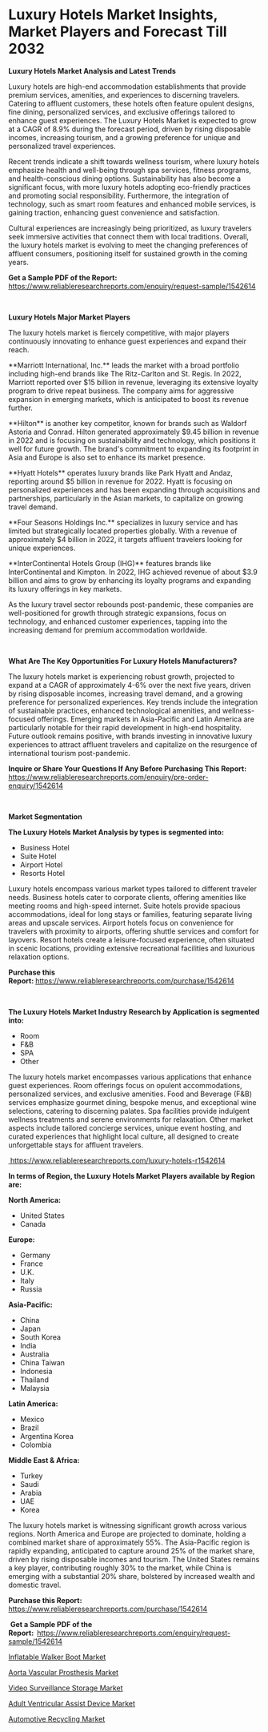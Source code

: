 <p><h1>Luxury Hotels Market Insights, Market Players and Forecast Till 2032</h1></p><p><strong>Luxury Hotels Market Analysis and Latest Trends</strong></p>
<p><p>Luxury hotels are high-end accommodation establishments that provide premium services, amenities, and experiences to discerning travelers. Catering to affluent customers, these hotels often feature opulent designs, fine dining, personalized services, and exclusive offerings tailored to enhance guest experiences. The Luxury Hotels Market is expected to grow at a CAGR of 8.9% during the forecast period, driven by rising disposable incomes, increasing tourism, and a growing preference for unique and personalized travel experiences.</p><p>Recent trends indicate a shift towards wellness tourism, where luxury hotels emphasize health and well-being through spa services, fitness programs, and health-conscious dining options. Sustainability has also become a significant focus, with more luxury hotels adopting eco-friendly practices and promoting social responsibility. Furthermore, the integration of technology, such as smart room features and enhanced mobile services, is gaining traction, enhancing guest convenience and satisfaction.</p><p>Cultural experiences are increasingly being prioritized, as luxury travelers seek immersive activities that connect them with local traditions. Overall, the luxury hotels market is evolving to meet the changing preferences of affluent consumers, positioning itself for sustained growth in the coming years.</p></p>
<p><strong>Get a Sample PDF of the Report:&nbsp;</strong> <a href="https://www.reliableresearchreports.com/enquiry/request-sample/1542614?utm_campaign=16&utm_medium=2&utm_source=Github&utm_content=ia&utm_term=06022025&utm_id=luxury-hotels">https://www.reliableresearchreports.com/enquiry/request-sample/1542614</a></p>
<p>&nbsp;</p>
<p><strong>Luxury Hotels Major Market Players</strong></p>
<p><p>The luxury hotels market is fiercely competitive, with major players continuously innovating to enhance guest experiences and expand their reach. </p><p>**Marriott International, Inc.** leads the market with a broad portfolio including high-end brands like The Ritz-Carlton and St. Regis. In 2022, Marriott reported over $15 billion in revenue, leveraging its extensive loyalty program to drive repeat business. The company aims for aggressive expansion in emerging markets, which is anticipated to boost its revenue further.</p><p>**Hilton** is another key competitor, known for brands such as Waldorf Astoria and Conrad. Hilton generated approximately $9.45 billion in revenue in 2022 and is focusing on sustainability and technology, which positions it well for future growth. The brand's commitment to expanding its footprint in Asia and Europe is also set to enhance its market presence.</p><p>**Hyatt Hotels** operates luxury brands like Park Hyatt and Andaz, reporting around $5 billion in revenue for 2022. Hyatt is focusing on personalized experiences and has been expanding through acquisitions and partnerships, particularly in the Asian markets, to capitalize on growing travel demand.</p><p>**Four Seasons Holdings Inc.** specializes in luxury service and has limited but strategically located properties globally. With a revenue of approximately $4 billion in 2022, it targets affluent travelers looking for unique experiences.</p><p>**InterContinental Hotels Group (IHG)** features brands like InterContinental and Kimpton. In 2022, IHG achieved revenue of about $3.9 billion and aims to grow by enhancing its loyalty programs and expanding its luxury offerings in key markets.</p><p>As the luxury travel sector rebounds post-pandemic, these companies are well-positioned for growth through strategic expansions, focus on technology, and enhanced customer experiences, tapping into the increasing demand for premium accommodation worldwide.</p></p>
<p>&nbsp;</p>
<p><strong>What Are The Key Opportunities For Luxury Hotels Manufacturers?</strong></p>
<p><p>The luxury hotels market is experiencing robust growth, projected to expand at a CAGR of approximately 4-6% over the next five years, driven by rising disposable incomes, increasing travel demand, and a growing preference for personalized experiences. Key trends include the integration of sustainable practices, enhanced technological amenities, and wellness-focused offerings. Emerging markets in Asia-Pacific and Latin America are particularly notable for their rapid development in high-end hospitality. Future outlook remains positive, with brands investing in innovative luxury experiences to attract affluent travelers and capitalize on the resurgence of international tourism post-pandemic.</p></p>
<p><strong>Inquire or Share Your Questions If Any Before Purchasing This Report:</strong> <a href="https://www.reliableresearchreports.com/enquiry/pre-order-enquiry/1542614?utm_campaign=16&utm_medium=2&utm_source=Github&utm_content=ia&utm_term=06022025&utm_id=luxury-hotels">https://www.reliableresearchreports.com/enquiry/pre-order-enquiry/1542614</a></p>
<p>&nbsp;</p>
<p><strong>Market Segmentation</strong></p>
<p><strong>The Luxury Hotels Market Analysis by types is segmented into:</strong></p>
<p><ul><li>Business Hotel</li><li>Suite Hotel</li><li>Airport Hotel</li><li>Resorts Hotel</li></ul></p>
<p><p>Luxury hotels encompass various market types tailored to different traveler needs. Business hotels cater to corporate clients, offering amenities like meeting rooms and high-speed internet. Suite hotels provide spacious accommodations, ideal for long stays or families, featuring separate living areas and upscale services. Airport hotels focus on convenience for travelers with proximity to airports, offering shuttle services and comfort for layovers. Resort hotels create a leisure-focused experience, often situated in scenic locations, providing extensive recreational facilities and luxurious relaxation options.</p></p>
<p><strong>Purchase this Report:&nbsp;</strong><a href="https://www.reliableresearchreports.com/purchase/1542614?utm_campaign=16&utm_medium=2&utm_source=Github&utm_content=ia&utm_term=06022025&utm_id=luxury-hotels">https://www.reliableresearchreports.com/purchase/1542614</a></p>
<p>&nbsp;</p>
<p><strong>The Luxury Hotels Market Industry Research by Application is segmented into:</strong></p>
<p><ul><li>Room</li><li>F&B</li><li>SPA</li><li>Other</li></ul></p>
<p><p>The luxury hotels market encompasses various applications that enhance guest experiences. Room offerings focus on opulent accommodations, personalized services, and exclusive amenities. Food and Beverage (F&B) services emphasize gourmet dining, bespoke menus, and exceptional wine selections, catering to discerning palates. Spa facilities provide indulgent wellness treatments and serene environments for relaxation. Other market aspects include tailored concierge services, unique event hosting, and curated experiences that highlight local culture, all designed to create unforgettable stays for affluent travelers.</p></p>
<p><a href="https://www.reliableresearchreports.com/luxury-hotels-r1542614?utm_campaign=16&utm_medium=2&utm_source=Github&utm_content=ia&utm_term=06022025&utm_id=luxury-hotels">&nbsp;https://www.reliableresearchreports.com/luxury-hotels-r1542614</a></p>
<p><strong>In terms of Region, the Luxury Hotels Market Players available by Region are:</strong></p>
<p>
    <p> <strong> North America: </strong>
        <ul>
            <li>United States</li>
            <li>Canada</li>
        </ul>
        </p> 
    <p> <strong> Europe: </strong>
        <ul>
            <li>Germany</li>
            <li>France</li>
            <li>U.K.</li>
            <li>Italy</li>
            <li>Russia</li>
        </ul>
        </p> 
    <p> <strong> Asia-Pacific: </strong>
        <ul>
            <li>China</li>
            <li>Japan</li>
            <li>South Korea</li>
            <li>India</li>
            <li>Australia</li>
            <li>China Taiwan</li>
            <li>Indonesia</li>
            <li>Thailand</li>
            <li>Malaysia</li>
        </ul>
        </p> 
    <p> <strong> Latin America: </strong>
        <ul>
            <li>Mexico</li>
            <li>Brazil</li>
            <li>Argentina Korea</li>
            <li>Colombia</li>
        </ul>
        </p> 
    <p> <strong> Middle East & Africa: </strong>
        <ul>
            <li>Turkey</li>
            <li>Saudi</li>
            <li>Arabia</li>
            <li>UAE</li>
            <li>Korea</li>
        </ul>
    </p>
    </p>
<p><p>The luxury hotels market is witnessing significant growth across various regions. North America and Europe are projected to dominate, holding a combined market share of approximately 55%. The Asia-Pacific region is rapidly expanding, anticipated to capture around 25% of the market share, driven by rising disposable incomes and tourism. The United States remains a key player, contributing roughly 30% to the market, while China is emerging with a substantial 20% share, bolstered by increased wealth and domestic travel.</p></p>
<p><strong>Purchase this Report: </strong><a href="https://www.reliableresearchreports.com/purchase/1542614?utm_campaign=16&utm_medium=2&utm_source=Github&utm_content=ia&utm_term=06022025&utm_id=luxury-hotels">https://www.reliableresearchreports.com/purchase/1542614</a></p>
<p>&nbsp;<strong>Get a Sample PDF of the Report:&nbsp;&nbsp;</strong><a href="https://www.reliableresearchreports.com/enquiry/request-sample/1542614?utm_campaign=16&utm_medium=2&utm_source=Github&utm_content=ia&utm_term=06022025&utm_id=luxury-hotels">https://www.reliableresearchreports.com/enquiry/request-sample/1542614</a></p>
<p><strong></strong></p>
<p><p><a href="https://www.linkedin.com/pulse/growth-projections-inflatable-walker-boot-market-comprehensive-s7pxe?utm_campaign=16&utm_medium=2&utm_source=Github&utm_content=ia&utm_term=06022025&utm_id=luxury-hotels">Inflatable Walker Boot Market</a></p><p><a href="https://www.linkedin.com/pulse/aorta-vascular-prosthesis-market-trend-analysis-suggests-significant-ntg2e?utm_campaign=16&utm_medium=2&utm_source=Github&utm_content=ia&utm_term=06022025&utm_id=luxury-hotels">Aorta Vascular Prosthesis Market</a></p><p><a href="https://github.com/shirleenfraker87/Market-Research-Report-List-1/blob/main/video-surveillance-storage-market.md?utm_campaign=16&utm_medium=2&utm_source=Github&utm_content=ia&utm_term=06022025&utm_id=luxury-hotels">Video Surveillance Storage Market</a></p><p><a href="https://www.linkedin.com/pulse/market-leaders-laggards-global-adult-ventricular-assist-bckke?utm_campaign=16&utm_medium=2&utm_source=Github&utm_content=ia&utm_term=06022025&utm_id=luxury-hotels">Adult Ventricular Assist Device Market</a></p><p><a href="https://github.com/mezokathleen834/Market-Research-Report-List-1/blob/main/automotive-recycling-market.md?utm_campaign=16&utm_medium=2&utm_source=Github&utm_content=ia&utm_term=06022025&utm_id=luxury-hotels">Automotive Recycling Market</a></p></p>